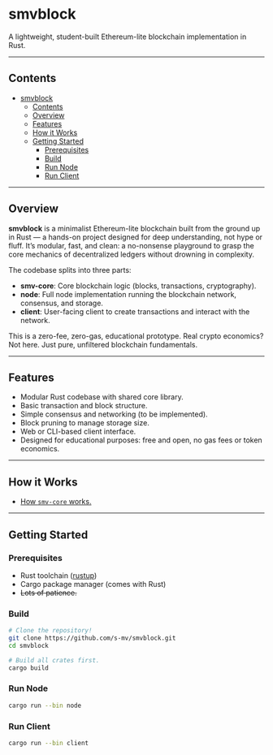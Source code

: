 # smvblock

A lightweight, student-built Ethereum-lite blockchain implementation in Rust.

---

## Contents

- [smvblock](#smvblock)
  - [Contents](#contents)
  - [Overview](#overview)
  - [Features](#features)
  - [How it Works](#how-it-works)
  - [Getting Started](#getting-started)
    - [Prerequisites](#prerequisites)
    - [Build](#build)
    - [Run Node](#run-node)
    - [Run Client](#run-client)

---

## Overview

**smvblock** is a minimalist Ethereum-lite blockchain built from the ground up in Rust — a hands-on project designed for deep understanding, not hype or fluff. It’s modular, fast, and clean: a no-nonsense playground to grasp the core mechanics of decentralized ledgers without drowning in complexity.

The codebase splits into three parts:

- **smv-core**: Core blockchain logic (blocks, transactions, cryptography).
- **node**: Full node implementation running the blockchain network, consensus,
  and storage.
- **client**: User-facing client to create transactions and interact with the
  network.

This is a zero-fee, zero-gas, educational prototype. Real crypto economics?
Not here. Just pure, unfiltered blockchain fundamentals.

---

## Features

- Modular Rust codebase with shared core library.
- Basic transaction and block structure.
- Simple consensus and networking (to be implemented).
- Block pruning to manage storage size.
- Web or CLI-based client interface.
- Designed for educational purposes: free and open, no gas fees or token
  economics.

---

## How it Works

- [How `smv-core` works.](/docs/smv-core.md)

---

## Getting Started

### Prerequisites

- Rust toolchain ([rustup](https://rustup.rs/))
- Cargo package manager (comes with Rust)
- ~~Lots of patience.~~

### Build

```bash
# Clone the repository!
git clone https://github.com/s-mv/smvblock.git
cd smvblock

# Build all crates first.
cargo build
```

### Run Node

```bash
cargo run --bin node
```

### Run Client
```bash
cargo run --bin client
```

